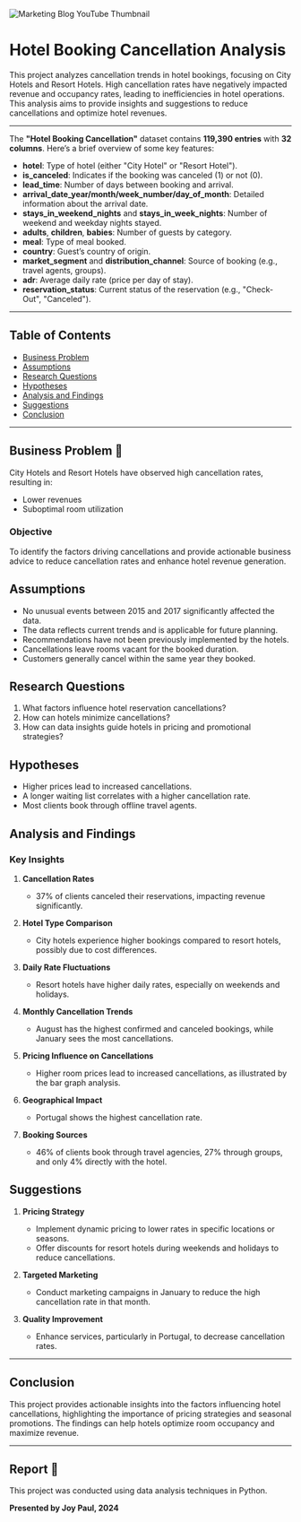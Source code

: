 ![Marketing Blog YouTube Thumbnail](https://github.com/user-attachments/assets/ef0bb1b8-4c02-4c3a-a78b-cf666f7aca93)
# Hotel Booking Cancellation Analysis

This project analyzes cancellation trends in hotel bookings, focusing on City Hotels and Resort Hotels. High cancellation rates have negatively impacted revenue and occupancy rates, leading to inefficiencies in hotel operations. This analysis aims to provide insights and suggestions to reduce cancellations and optimize hotel revenues.

---

The **"Hotel Booking Cancellation"** dataset contains **119,390 entries** with **32 columns**. Here’s a brief overview of some key features:

- **hotel**: Type of hotel (either "City Hotel" or "Resort Hotel").
- **is_canceled**: Indicates if the booking was canceled (1) or not (0).
- **lead_time**: Number of days between booking and arrival.
- **arrival_date_year/month/week_number/day_of_month**: Detailed information about the arrival date.
- **stays_in_weekend_nights** and **stays_in_week_nights**: Number of weekend and weekday nights stayed.
- **adults**, **children**, **babies**: Number of guests by category.
- **meal**: Type of meal booked.
- **country**: Guest’s country of origin.
- **market_segment** and **distribution_channel**: Source of booking (e.g., travel agents, groups).
- **adr**: Average daily rate (price per day of stay).
- **reservation_status**: Current status of the reservation (e.g., "Check-Out", "Canceled").
---

## Table of Contents

- [Business Problem](#business-problem)
- [Assumptions](#assumptions)
- [Research Questions](#research-questions)
- [Hypotheses](#hypotheses)
- [Analysis and Findings](#analysis-and-findings)
- [Suggestions](#suggestions)
- [Conclusion](#conclusion)

---



## Business Problem 🎯

City Hotels and Resort Hotels have observed high cancellation rates, resulting in:

- Lower revenues
- Suboptimal room utilization

### Objective
To identify the factors driving cancellations and provide actionable business advice to reduce cancellation rates and enhance hotel revenue generation.

## Assumptions

- No unusual events between 2015 and 2017 significantly affected the data.
- The data reflects current trends and is applicable for future planning.
- Recommendations have not been previously implemented by the hotels.
- Cancellations leave rooms vacant for the booked duration.
- Customers generally cancel within the same year they booked.

## Research Questions

1. What factors influence hotel reservation cancellations?
2. How can hotels minimize cancellations?
3. How can data insights guide hotels in pricing and promotional strategies?

## Hypotheses

- Higher prices lead to increased cancellations.
- A longer waiting list correlates with a higher cancellation rate.
- Most clients book through offline travel agents.

## Analysis and Findings

### Key Insights

1. **Cancellation Rates**  
   - 37% of clients canceled their reservations, impacting revenue significantly.

2. **Hotel Type Comparison**  
   - City hotels experience higher bookings compared to resort hotels, possibly due to cost differences.

3. **Daily Rate Fluctuations**  
   - Resort hotels have higher daily rates, especially on weekends and holidays.

4. **Monthly Cancellation Trends**  
   - August has the highest confirmed and canceled bookings, while January sees the most cancellations.

5. **Pricing Influence on Cancellations**  
   - Higher room prices lead to increased cancellations, as illustrated by the bar graph analysis.

6. **Geographical Impact**  
   - Portugal shows the highest cancellation rate.

7. **Booking Sources**  
   - 46% of clients book through travel agencies, 27% through groups, and only 4% directly with the hotel.

## Suggestions

1. **Pricing Strategy**  
   - Implement dynamic pricing to lower rates in specific locations or seasons.
   - Offer discounts for resort hotels during weekends and holidays to reduce cancellations.

2. **Targeted Marketing**  
   - Conduct marketing campaigns in January to reduce the high cancellation rate in that month.

3. **Quality Improvement**  
   - Enhance services, particularly in Portugal, to decrease cancellation rates.

---

## Conclusion

This project provides actionable insights into the factors influencing hotel cancellations, highlighting the importance of pricing strategies and seasonal promotions. The findings can help hotels optimize room occupancy and maximize revenue.

---

## Report 🔎

This project was conducted using data analysis techniques in Python.

**Presented by Joy Paul, 2024**
